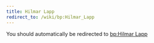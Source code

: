 ```yaml
---
title: Hilmar Lapp
redirect_to: /wiki/bp:Hilmar_Lapp
---
```


You should automatically be redirected to [bp:Hilmar Lapp](/wiki/bp:Hilmar_Lapp)
